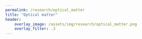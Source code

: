 ```yaml
---
permalink: /research/optical_matter
title: "Optical matter"
header:
    overlay_image: /assets/img/research/optical_matter.png
    overlay_filter: .3
---
```

